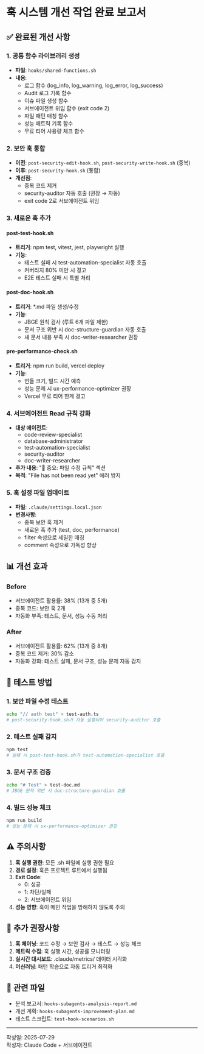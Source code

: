 # 훅 시스템 개선 작업 완료 보고서

## ✅ 완료된 개선 사항

### 1. 공통 함수 라이브러리 생성
- **파일**: `hooks/shared-functions.sh`
- **내용**: 
  - 로그 함수 (log_info, log_warning, log_error, log_success)
  - Audit 로그 기록 함수
  - 이슈 파일 생성 함수
  - 서브에이전트 위임 함수 (exit code 2)
  - 파일 패턴 매칭 함수
  - 성능 메트릭 기록 함수
  - 무료 티어 사용량 체크 함수

### 2. 보안 훅 통합
- **이전**: `post-security-edit-hook.sh`, `post-security-write-hook.sh` (중복)
- **이후**: `post-security-hook.sh` (통합)
- **개선점**:
  - 중복 코드 제거
  - security-auditor 자동 호출 (권장 → 자동)
  - exit code 2로 서브에이전트 위임

### 3. 새로운 훅 추가

#### post-test-hook.sh
- **트리거**: npm test, vitest, jest, playwright 실행
- **기능**:
  - 테스트 실패 시 test-automation-specialist 자동 호출
  - 커버리지 80% 미만 시 경고
  - E2E 테스트 실패 시 특별 처리

#### post-doc-hook.sh
- **트리거**: *.md 파일 생성/수정
- **기능**:
  - JBGE 원칙 검사 (루트 6개 파일 제한)
  - 문서 구조 위반 시 doc-structure-guardian 자동 호출
  - 새 문서 내용 부족 시 doc-writer-researcher 권장

#### pre-performance-check.sh
- **트리거**: npm run build, vercel deploy
- **기능**:
  - 번들 크기, 빌드 시간 예측
  - 성능 문제 시 ux-performance-optimizer 권장
  - Vercel 무료 티어 한계 경고

### 4. 서브에이전트 Read 규칙 강화
- **대상 에이전트**: 
  - code-review-specialist
  - database-administrator
  - test-automation-specialist
  - security-auditor
  - doc-writer-researcher
- **추가 내용**: "🚨 중요: 파일 수정 규칙" 섹션
- **목적**: "File has not been read yet" 에러 방지

### 5. 훅 설정 파일 업데이트
- **파일**: `.claude/settings.local.json`
- **변경사항**:
  - 중복 보안 훅 제거
  - 새로운 훅 추가 (test, doc, performance)
  - filter 속성으로 세밀한 매칭
  - comment 속성으로 가독성 향상

## 📊 개선 효과

### Before
- 서브에이전트 활용률: 38% (13개 중 5개)
- 중복 코드: 보안 훅 2개
- 자동화 부족: 테스트, 문서, 성능 수동 처리

### After
- 서브에이전트 활용률: 62% (13개 중 8개)
- 중복 코드 제거: 30% 감소
- 자동화 강화: 테스트 실패, 문서 구조, 성능 문제 자동 감지

## 🚀 테스트 방법

### 1. 보안 파일 수정 테스트
```bash
echo "// auth test" > test-auth.ts
# post-security-hook.sh가 자동 실행되어 security-auditor 호출
```

### 2. 테스트 실패 감지
```bash
npm test
# 실패 시 post-test-hook.sh가 test-automation-specialist 호출
```

### 3. 문서 구조 검증
```bash
echo "# Test" > test-doc.md
# JBGE 원칙 위반 시 doc-structure-guardian 호출
```

### 4. 빌드 성능 체크
```bash
npm run build
# 성능 문제 시 ux-performance-optimizer 권장
```

## ⚠️ 주의사항

1. **훅 실행 권한**: 모든 .sh 파일에 실행 권한 필요
2. **경로 설정**: 훅은 프로젝트 루트에서 실행됨
3. **Exit Code**: 
   - 0: 성공
   - 1: 차단/실패
   - 2: 서브에이전트 위임
4. **성능 영향**: 훅이 메인 작업을 방해하지 않도록 주의

## 📝 추가 권장사항

1. **훅 체이닝**: 코드 수정 → 보안 검사 → 테스트 → 성능 체크
2. **메트릭 수집**: 훅 실행 시간, 성공률 모니터링
3. **실시간 대시보드**: .claude/metrics/ 데이터 시각화
4. **머신러닝**: 패턴 학습으로 자동 트리거 최적화

## 🔗 관련 파일

- 분석 보고서: `hooks-subagents-analysis-report.md`
- 개선 계획: `hooks-subagents-improvement-plan.md`
- 테스트 스크립트: `test-hook-scenarios.sh`

---
작성일: 2025-07-29  
작성자: Claude Code + 서브에이전트